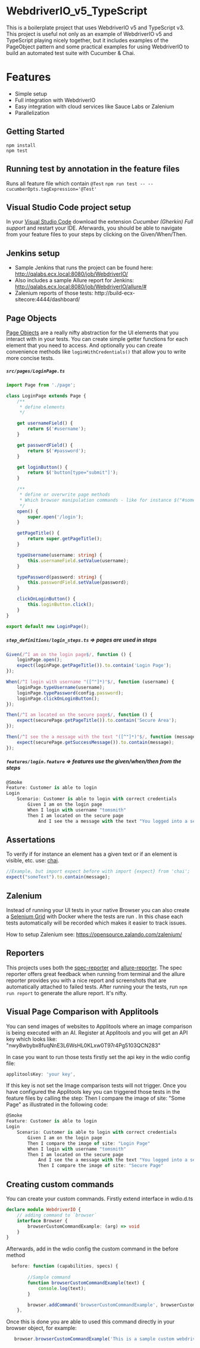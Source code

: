 # WebdriverIO_v5_TypeScript

This is a boilerplate project that uses WebdriverIO v5 and TypeScript v3. This project is useful not only as an example of WebdriverIO v5 and TypeScript playing nicely together, but it includes examples of the PageObject pattern and some practical examples for using WebdriverIO to build an automated test suite with Cucumber & Chai.

# Features
* Simple setup
* Full integration with WebdriverIO
* Easy integration with cloud services like Sauce Labs or Zalenium
* Parallelization

## Getting Started
```
npm install
npm test
```

## Running test by annotation in the feature files

Runs all feature file which contain `@Test`
``npm run test -- --cucumberOpts.tagExpression='@Test'``

## Visual Studio Code project setup
In your [Visual Studio Code](https://code.visualstudio.com/) download the extension *Cucumber (Gherkin) Full support* and restart your IDE. Aferwards, you should be able to navigate from your feature files to your steps by clicking on the Given/When/Then.

## Jenkins setup
* Sample Jenkins that runs the project can be found here: http://qalabs.ecx.local:8080/job/WebdriverIO/
* Also includes a sample Allure report for Jenkins: http://qalabs.ecx.local:8080/job/WebdriverIO/allure/#
* Zalenium reports of those tests: http://build-ecx-sitecore:4444/dashboard/


## Page Objects

[Page Objects](https://martinfowler.com/bliki/PageObject.html) are a really nifty abstraction for the UI elements that you interact with in your tests. You can create simple getter functions for each element that you need to access. And optionally you can create convenience methods like `loginWithCredentials()` that allow you to write more concise tests. 

##### `src/pages/LoginPage.ts`

```typescript
import Page from './page';

class LoginPage extends Page {
    /**
     * define elements
     */

    get usernameField() {
        return $('#username');
    }

    get passwordField() {
        return $('#password');
    }

    get loginButton() {
        return $('button[type="submit"]');
    }

    /**
     * define or overwrite page methods
     * Which browser manipulation commands - like for instance $("#someId).click() - are available see: http://webdriver.io/api.html
     */
    open() {
        super.open('/login');
    }

    getPageTitle() {
        return super.getPageTitle();
    }

    typeUsername(username: string) {
        this.usernameField.setValue(username);
    }

    typePassword(password: string) {
        this.passwordField.setValue(password);
    }

    clickOnLoginButton() {
        this.loginButton.click();
    }
}

export default new LoginPage();
```

##### `step_definitions/login_steps.ts` => pages are used in steps


```typescript
Given(/^I am on the login page$/, function () {
    loginPage.open();
    expect(loginPage.getPageTitle()).to.contain('Login Page');
});

When(/^I login with username "([^"]*)"$/, function (username) {
    loginPage.typeUsername(username);
    loginPage.typePassword(config.password);
    loginPage.clickOnLoginButton();
});

Then(/^I am located on the secure page$/, function () {
    expect(securePage.getPageTitle()).to.contain('Secure Area');
});

Then(/^I see the a message with the text "([^"]*)"$/, function (message) {
    expect(securePage.getSuccessMessage()).to.contain(message);
});
```

##### `features/login.feature` => features use the given/when/then from the steps


```typescript
@Smoke
Feature: Customer is able to login
Login
    Scenario: Customer is able to login with correct credentials
        Given I am on the login page
        When I login with username "tomsmith"
        Then I am located on the secure page
            And I see the a message with the text "You logged into a secure area!"
```

## Assertations
To verify if for instance an element has a given text or if an element is visible, etc. use: [chai](https://www.chaijs.com/guide/styles/#expect).
```typescript
//Example, but import expect before with import {expect} from 'chai';
expect("someText").to.contain(message);
```

## Zalenium 
Instead of running your UI tests in your native Browser you can also create a [Selenium Grid](https://www.seleniumhq.org/docs/07_selenium_grid.jsp) with Docker where the tests are run . In this chase each tests automatically will be recorded which makes it easier to track issues.

How to setup Zalenium see: https://opensource.zalando.com/zalenium/
 

## Reporters
This projects uses both the [spec-reporter](https://webdriver.io/docs/spec-reporter.html) and [allure-reporter](https://webdriver.io/docs/allure-reporter.html). The spec reporter offers great feedback when running from terminal and the allure reporter provides you with a nice report and screenshots that are automatically attached to failed tests. After running your the tests, run `npm run report` to generate the allure report. It's nifty. 

## Visual Page Comparison with Applitools 
You can send images of websites to Applitools where an image comparison is being executed with an AI.
Register at Applitools and you will get an API key which looks like: "nwy8wbybx8fuqNnE3L6WsHL0KLxw0T97r4Pg5103QCN283"

In case you want to run those tests firstly set the api key in the wdio config file: 
```typescript
applitoolsKey: 'your key',
```
If this key is not set the Image comparison tests will not trigger.
Once you have configured the Applitools key you can triggered those tests in the feature files by calling the step: Then I compare the image of site: "Some Page" as illustrated in the following code: 

```typescript
@Smoke
Feature: Customer is able to login
Login
    Scenario: Customer is able to login with correct credentials
        Given I am on the login page
        Then I compare the image of site: "Login Page"
        When I login with username "tomsmith"
        Then I am located on the secure page
            And I see the a message with the text "You logged into a secure area!"
            Then I compare the image of site: "Secure Page"
```

## Creating custom commands
You can create your custom commands. 
Firstly extend interface in wdio.d.ts

```typescript
declare module WebdriverIO {
    // adding command to `browser`
    interface Browser {
        browserCustomCommandExample: (arg) => void
    }
}
```
Afterwards, add in the wdio config the custom command in the before method 
```typescript
  before: function (capabilities, specs) {
       
        //Sample command
        function browserCustomCommandExample(text) {
            console.log(text);
        }

        browser.addCommand('browserCustomCommandExample', browserCustomCommandExample)
    },
```
Once this is done you are able to used this command directly in your browser object, for example: 
```typescript
   browser.browserCustomCommandExample('This is a sample custom webdriver.io command');
```
